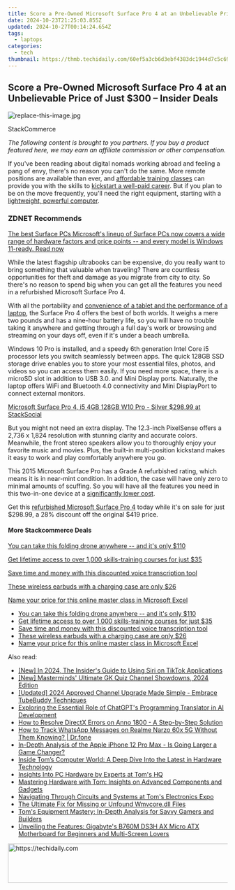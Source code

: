 ```yaml
---
title: Score a Pre-Owned Microsoft Surface Pro 4 at an Unbelievable Price of Just $300 – Insider Deals
date: 2024-10-23T21:25:03.855Z
updated: 2024-10-27T00:14:24.654Z
tags:
  - laptops
categories:
  - tech
thumbnail: https://thmb.techidaily.com/60ef5a3cb6d3ebf4383dc1944d7c5c6920d92b79ffebc24b472a5709fccd0d23.jpg
---
```


## Score a Pre-Owned Microsoft Surface Pro 4 at an Unbelievable Price of Just $300 – Insider Deals

![replace-this-image.jpg](https://www.zdnet.com/a/img/resize/4c514d8302cc49c5ebce75cd5c826acffb42deec/2017/05/24/98021f04-0728-4f27-adb7-b0bbd0bd60b6/microsoft-surface-pro-4-02.jpg?auto=webp&width=1280)

StackCommerce

_The following content is brought to you  partners. If you buy a product featured here, we may earn an affiliate commission or other compensation._

If you've been reading about digital nomads working abroad and feeling a pang of envy, there's no reason you can't do the same. More remote positions are available than ever, and [affordable training classes](https://www.zdnet.com/article/train-to-become-a-highly-paid-aws-professional-for-just-60/) can provide you with the skills to [kickstart a well-paid career](https://www.zdnet.com/article/train-for-cybersecurity-certification-with-this-69-lifetime-membership/). But if you plan to be on the move frequently, you'll need the right equipment, starting with a [lightweight, powerful computer](https://stacksocial.com/sales/microsoft-surface-pro-4-i5-4gb-128gb-w10-pro-model-1724-silver?utm%5Fsource=zdnet.com&utm%5Fmedium=referral&utm%5Fcampaign=microsoft-surface-pro-4-i5-4gb-128gb-w10-pro-model-1724-silver&utm%5Fterm=scsf-552715&utm%5Fcontent=a0x1P000004lhZLQAY&scsonar=1&aid=a-ceempx7z).

### **ZDNET** Recommends

[The best Surface PCs Microsoft's lineup of Surface PCs now covers a wide range of hardware factors and price points -- and every model is Windows 11-ready.  Read now](https://www.zdnet.com/article/best-surface-pc/)

While the latest flagship ultrabooks can be expensive, do you really want to bring something that valuable when traveling? There are countless opportunities for theft and damage as you migrate from city to city. So there's no reason to spend big when you can get all the features you need in a refurbished Microsoft Surface Pro 4.

With all the portability and [convenience of a tablet and the performance of a laptop](https://stacksocial.com/sales/microsoft-surface-pro-4-i5-4gb-128gb-w10-pro-model-1724-silver?utm%5Fsource=zdnet.com&utm%5Fmedium=referral&utm%5Fcampaign=microsoft-surface-pro-4-i5-4gb-128gb-w10-pro-model-1724-silver&utm%5Fterm=scsf-552715&utm%5Fcontent=a0x1P000004lhZLQAY&scsonar=1&aid=a-ceempx7z), the Surface Pro 4 offers the best of both worlds. It weighs a mere two pounds and has a nine-hour battery life, so you will have no trouble taking it anywhere and getting through a full day's work or browsing and streaming on your days off, even if it's under a beach umbrella.

Windows 10 Pro is installed, and a speedy 6th generation Intel Core i5 processor lets you switch seamlessly between apps. The quick 128GB SSD storage drive enables you to store your most essential files, photos, and videos so you can access them easily. If you need more space, there is a microSD slot in addition to USB 3.0\. and Mini Display ports. Naturally, the laptop offers WiFi and Bluetooth 4.0 connectivity and Mini DisplayPort to connect external monitors.

[Microsoft Surface Pro 4, i5 4GB 128GB W10 Pro - Silver $298.99 at StackSocial](https://stacksocial.com/sales/microsoft-surface-pro-4-i5-4gb-128gb-w10-pro-model-1724-silver?utm%5Fsource=zdnet.com&utm%5Fmedium=referral&utm%5Fcampaign=microsoft-surface-pro-4-i5-4gb-128gb-w10-pro-model-1724-silver&utm%5Fterm=scsf-552715&utm%5Fcontent=a0x1P000004lhZLQAY&scsonar=1&aid=a-ceempx7z)

But you might not need an extra display. The 12.3-inch PixelSense offers a 2,736 x 1,824 resolution with stunning clarity and accurate colors. Meanwhile, the front stereo speakers allow you to thoroughly enjoy your favorite music and movies. Plus, the built-in multi-position kickstand makes it easy to work and play comfortably anywhere you go. 

This 2015 Microsoft Surface Pro has a Grade A refurbished rating, which means it is in near-mint condition. In addition, the case will have only zero to minimal amounts of scuffing. So you will have all the features you need in this two-in-one device at a [significantly lower cost](https://www.zdnet.com/article/safe-to-buy-refurbished-devices-why-this-startup-thinks-its-better-than-buying-new/).

Get this [refurbished Microsoft Surface Pro 4](https://stacksocial.com/sales/microsoft-surface-pro-4-i5-4gb-128gb-w10-pro-model-1724-silver?utm%5Fsource=zdnet.com&utm%5Fmedium=referral&utm%5Fcampaign=microsoft-surface-pro-4-i5-4gb-128gb-w10-pro-model-1724-silver&utm%5Fterm=scsf-552715&utm%5Fcontent=a0x1P000004lhZLQAY&scsonar=1&aid=a-ceempx7z) today while it's on sale for just $298.99, a 28% discount off the original $419 price.

#### More Stackcommerce Deals

[You can take this folding drone anywhere -- and it's only $110](https://www.zdnet.com/article/get-a-folding-drone-you-can-take-with-you-anywhere-for-110/ "You can take this folding drone anywhere  -- and it's only $110")

[Get lifetime access to over 1,000 skills-training courses for just $35](https://www.zdnet.com/article/learn-it-coding-and-design-skills-for-just-20-with-this-course-pack/ "Get lifetime access to over 1,000 skills-training courses for just $35")

[Save time and money with this discounted voice transcription tool](https://www.zdnet.com/article/save-money-and-time-with-this-discounted-voice-transcription-tool/ "Save time and money with this discounted voice transcription tool")

[These wireless earbuds with a charging case are only $26](https://www.zdnet.com/article/get-these-wireless-earbuds-with-a-charging-case-for-just-26/ "These wireless earbuds with a charging case are only $26")

[Name your price for this online master class in Microsoft Excel](https://www.zdnet.com/article/name-your-price-for-this-online-master-class-in-microsoft-excel/ "Name your price for this online master class in Microsoft Excel")

* [You can take this folding drone anywhere -- and it's only $110](https://www.zdnet.com/article/get-a-folding-drone-you-can-take-with-you-anywhere-for-110/ "You can take this folding drone anywhere  -- and it's only $110")
* [Get lifetime access to over 1,000 skills-training courses for just $35](https://www.zdnet.com/article/learn-it-coding-and-design-skills-for-just-20-with-this-course-pack/ "Get lifetime access to over 1,000 skills-training courses for just $35")
* [Save time and money with this discounted voice transcription tool](https://www.zdnet.com/article/save-money-and-time-with-this-discounted-voice-transcription-tool/ "Save time and money with this discounted voice transcription tool")
* [These wireless earbuds with a charging case are only $26](https://www.zdnet.com/article/get-these-wireless-earbuds-with-a-charging-case-for-just-26/ "These wireless earbuds with a charging case are only $26")
* [Name your price for this online master class in Microsoft Excel](https://www.zdnet.com/article/name-your-price-for-this-online-master-class-in-microsoft-excel/ "Name your price for this online master class in Microsoft Excel")

<ins class="adsbygoogle"
     style="display:block"
     data-ad-format="autorelaxed"
     data-ad-client="ca-pub-7571918770474297"
     data-ad-slot="1223367746"></ins>

<ins class="adsbygoogle"
     style="display:block"
     data-ad-client="ca-pub-7571918770474297"
     data-ad-slot="8358498916"
     data-ad-format="auto"
     data-full-width-responsive="true"></ins>

<span class="atpl-alsoreadstyle">Also read:</span>
<div><ul>
<li><a href="https://tiktok-videos.techidaily.com/new-in-2024-the-insiders-guide-to-using-siri-on-tiktok-applications/"><u>[New] In 2024, The Insider's Guide to Using Siri on TikTok Applications</u></a></li>
<li><a href="https://extra-skills.techidaily.com/new-masterminds-ultimate-gk-quiz-channel-showdowns-2024-edition/"><u>[New] Masterminds' Ultimate GK Quiz Channel Showdowns, 2024 Edition</u></a></li>
<li><a href="https://facebook-video-share.techidaily.com/updated-2024-approved-channel-upgrade-made-simple-embrace-tubebuddy-techniques/"><u>[Updated] 2024 Approved Channel Upgrade Made Simple - Embrace TubeBuddy Techniques</u></a></li>
<li><a href="https://tech-hub.techidaily.com/exploring-the-essential-role-of-chatgpts-programming-translator-in-ai-development/"><u>Exploring the Essential Role of ChatGPT's Programming Translator in AI Development</u></a></li>
<li><a href="https://win-solutions.techidaily.com/how-to-resolve-directx-errors-on-anno-1800-a-step-by-step-solution/"><u>How to Resolve DirectX Errors on Anno 1800 - A Step-by-Step Solution</u></a></li>
<li><a href="https://android-location-track.techidaily.com/how-to-track-whatsapp-messages-on-realme-narzo-60x-5g-without-them-knowing-drfone-by-drfone-virtual-android/"><u>How to Track WhatsApp Messages on Realme Narzo 60x 5G Without Them Knowing? | Dr.fone</u></a></li>
<li><a href="https://buynow-reviews.techidaily.com/in-depth-analysis-of-the-apple-iphone-12-pro-max-is-going-larger-a-game-changer/"><u>In-Depth Analysis of the Apple iPhone 12 Pro Max - Is Going Larger a Game Changer?</u></a></li>
<li><a href="https://hardware-reviews.techidaily.com/inside-toms-computer-world-a-deep-dive-into-the-latest-in-hardware-technology/"><u>Inside Tom’s Computer World: A Deep Dive Into the Latest in Hardware Technology</u></a></li>
<li><a href="https://hardware-reviews.techidaily.com/insights-into-pc-hardware-by-experts-at-toms-hq/"><u>Insights Into PC Hardware by Experts at Tom's HQ</u></a></li>
<li><a href="https://hardware-reviews.techidaily.com/mastering-hardware-with-tom-insights-on-advanced-components-and-gadgets/"><u>Mastering Hardware with Tom: Insights on Advanced Components and Gadgets</u></a></li>
<li><a href="https://hardware-reviews.techidaily.com/navigating-through-circuits-and-systems-at-toms-electronics-expo/"><u>Navigating Through Circuits and Systems at Tom's Electronics Expo</u></a></li>
<li><a href="https://techtrends.techidaily.com/the-ultimate-fix-for-missing-or-unfound-wmvcoredll-files/"><u>The Ultimate Fix for Missing or Unfound Wmvcore.dll Files</u></a></li>
<li><a href="https://hardware-reviews.techidaily.com/toms-equipment-mastery-in-depth-analysis-for-savvy-gamers-and-builders/"><u>Tom's Equipment Mastery: In-Depth Analysis for Savvy Gamers and Builders</u></a></li>
<li><a href="https://hardware-reviews.techidaily.com/unveiling-the-features-gigabytes-b760m-ds3h-ax-micro-atx-motherboard-for-beginners-and-multi-screen-lovers/"><u>Unveiling the Features: Gigabyte's B760M DS3H AX Micro ATX Motherboard for Beginners and Multi-Screen Lovers</u></a></li>
</ul></div>

<!-- affiliate ads begin -->
<a href="https://appsumo.8odi.net/c/5597632/2151860/7443" target="_top" id="2151860">
  <img src="//a.impactradius-go.com/display-ad/7443-2151860" border="0" alt="https://techidaily.com" width="728" height="90"/>
</a>
<img height="0" width="0" src="https://appsumo.8odi.net/i/5597632/2151860/7443" style="position:absolute;visibility:hidden;" border="0" />
<!-- affiliate ads end -->

